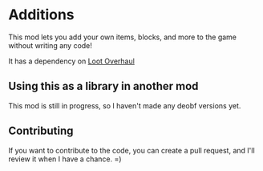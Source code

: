 # Additions
This mod lets you add your own items, blocks, and more to the game without writing any code!

It has a dependency on [Loot Overhaul](https://github.com/Tmtravlr/LootOverhaul)

## Using this as a library in another mod
This mod is still in progress, so I haven't made any deobf versions yet.

## Contributing
If you want to contribute to the code, you can create a pull request, and I'll review it when I have a chance. =)
